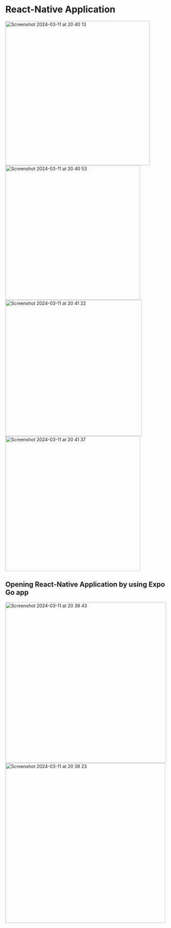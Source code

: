 # React-Native Application

<img width="449" alt="Screenshot 2024-03-11 at 20 40 13" src="https://github.com/opoberezh/React-Native-Job-App/assets/124092276/bcbee444-4de5-4eb1-bbe3-a929f8b139e7">

<img width="419" alt="Screenshot 2024-03-11 at 20 40 53" src="https://github.com/opoberezh/React-Native-Job-App/assets/124092276/c0818d7c-d858-4bc5-9a9b-eef6ab08dc8b">

<img width="424" alt="Screenshot 2024-03-11 at 20 41 22" src="https://github.com/opoberezh/React-Native-Job-App/assets/124092276/e2190562-7a77-44e1-9806-4d54943da43f">

<img width="420" alt="Screenshot 2024-03-11 at 20 41 37" src="https://github.com/opoberezh/React-Native-Job-App/assets/124092276/54322028-e8ec-4764-8f43-136053789708">



## Opening React-Native Application by using Expo Go app

<img width="500" alt="Screenshot 2024-03-11 at 20 38 43" src="https://github.com/opoberezh/React-Native-Job-App/assets/124092276/fd762ede-cf46-4ee4-90f7-5c7090b173bf">

<img width="498" alt="Screenshot 2024-03-11 at 20 38 23" src="https://github.com/opoberezh/React-Native-Job-App/assets/124092276/3da7a382-76f5-4999-b3ee-9b150ce0ff68">
